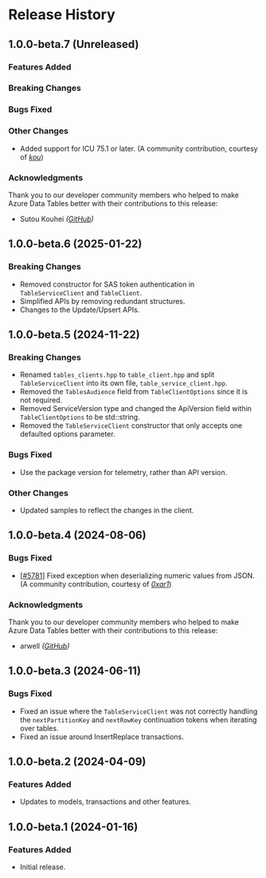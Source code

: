# Release History

## 1.0.0-beta.7 (Unreleased)

### Features Added

### Breaking Changes

### Bugs Fixed

### Other Changes

- Added support for ICU 75.1 or later. (A community contribution, courtesy of _[kou](https://github.com/kou)_)

### Acknowledgments

Thank you to our developer community members who helped to make Azure Data Tables better with their contributions to this release:

- Sutou Kouhei _([GitHub](https://github.com/kou))_

## 1.0.0-beta.6 (2025-01-22)

### Breaking Changes

- Removed constructor for SAS token authentication in `TableServiceClient` and `TableClient`.
- Simplified APIs by removing redundant structures.
- Changes to the Update/Upsert APIs.

## 1.0.0-beta.5 (2024-11-22)


### Breaking Changes

- Renamed `tables_clients.hpp` to `table_client.hpp` and split `TableServiceClient` into its own file, `table_service_client.hpp`. 
- Removed the `TablesAudience` field from `TableClientOptions` since it is not required.
- Removed ServiceVersion type and changed the ApiVersion field within `TableClientOptions` to be std::string.
- Removed the `TableServiceClient` constructor that only accepts one defaulted options parameter.

### Bugs Fixed

- Use the package version for telemetry, rather than API version.

### Other Changes

- Updated samples to reflect the changes in the client.

## 1.0.0-beta.4 (2024-08-06)

### Bugs Fixed

- [[#5781]](https://github.com/Azure/azure-sdk-for-cpp/pull/5781) Fixed exception when deserializing numeric values from JSON. (A community contribution, courtesy of _[0xar1](https://github.com/0xar1)_)

### Acknowledgments

Thank you to our developer community members who helped to make Azure Data Tables better with their contributions to this release:

- arwell _([GitHub](https://github.com/0xar1))_

## 1.0.0-beta.3 (2024-06-11)

### Bugs Fixed

- Fixed an issue where the `TableServiceClient` was not correctly handling the `nextPartitionKey` and `nextRowKey` continuation tokens when iterating over tables.
- Fixed an issue around InsertReplace transactions.

## 1.0.0-beta.2 (2024-04-09)

### Features Added

- Updates to models, transactions and other features.

## 1.0.0-beta.1 (2024-01-16)

### Features Added

- Initial release.
